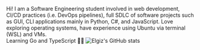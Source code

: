 Hi! I am a Software Engineering student involved in web development, CI/CD practices (i.e. DevOps pipelines), full SDLC of software projects such as GUI, CLI applications mainly in Python, C#, and JavaScript. Love exploring operating systems, have experience using Ubuntu via terminal (WSL) and VMs.  
Learning Go and TypeScript 👨‍💻
![Elgiz's GitHub stats](https://github-readme-stats.vercel.app/api?username=elgizabbasov&show_icons=true&theme=react)
